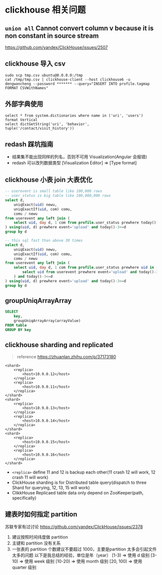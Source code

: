 # clickhouse 相关问题

## `union all` Cannot convert column v because it is non constant in source stream
https://github.com/yandex/ClickHouse/issues/2507

## clickhouse 导入 csv
```
sudo scp tmp.csv ubuntu@0.0.0.0:/tmp
cat /tmp/tmp.csv | clickhouse-client --host clickhouse6 -u dengwancheng --password ******* --query="INSERT INTO profile.tagmap FORMAT CSVWithNames"
```

## 外部字典使用
```
select * from system.dictionaries where name in ('uri', 'users') format Vertical
select dictGetString('uri', 'behavior', tuple('/contact/visit_history'))
```

## redash 踩坑指南
* 结果集不能出现同样的列名，否则不可用 Visualization(Angular 会报错)
* redash 可以改列数据类型 [Visualization Editor] ⇒ [Type format]

## clickhouse 小表 join 大表优化
```sql
-- userevent is small table like 100,000 rows
-- user_status is big table like 100,000,000 rows
select d,
    uniqExact(uid) newu,
    uniqExactIf(uid, com) comu,
    comu / newu
from userevent any left join (
    select uid, day d, 1 com from profile.user_status prewhere today()-3<=d
) using(uid, d) prewhere event='upload' and today()-3<=d
group by d

-- this sql fast than above 30 times
select d,
    uniqExact(uid) newu, 
    uniqExactIf(uid, com) comu,
    comu / newu
from userevent any left join (
    select uid, day d, 1 com from profile.user_status prewhere uid in (
        select uid from userevent prewhere event='upload' and today()-3<=d
    ) and today()-3<=d
) using(uid, d) prewhere event='upload' and today()-3<=d
group by d
```

## groupUniqArrayArray
```sql
SELECT 
    key, 
    groupUniqArrayArray(arrayValue)
FROM table 
GROUP BY key
```

## clickhouse sharding and replicated
> reference https://zhuanlan.zhihu.com/p/37173180
```
<shard>
    <replica>
        <host>10.9.0.12</host>
    </replica>
    <replica>
        <host>10.9.0.11</host>
    </replica>
</shard>
<shard>
    <replica>
        <host>10.9.0.13</host>
    </replica>
    <replica>
        <host>10.9.0.14</host>
    </replica>
</shard>
<shard>
    <replica>
        <host>10.9.0.15</host>
    </replica>
    <replica>
        <host>10.9.0.16</host>
    </replica>
</shard>
```
* `<replica>` define 11 and 12 is backup each other(11 crash 12 will work, 12 crash 11 will work)
* ClickHouse sharding is for Distributed table query(dispatch to three Shard for querying, 12, 13, 15 will work)
* ClikkHouse Replicaed table data only depend on ZooKeeper(path, specifically)

## 建表时如何指定 partition

苏联专家有过讨论 https://github.com/yandex/ClickHouse/issues/2378
1. 建议按照时间纬度做 partition
2. 主键和 partition 没有关系
3. 一张表的 partition 个数建议不要超过 1000，主要是partition 太多会引起文件太多的问题
以下是我总结的经验，单位是年（year）
[1-3)      => 使用 d 级别
[3-10)     => 使用 week 级别
[10-20)    => 使用 month 级别
[20, 100)  => 使用 quarter 级别